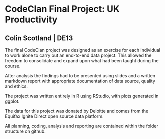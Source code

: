 # CodeClan Final Project: UK Productivity
 
## Colin Scotland | DE13

The final CodeClan project was designed as an exercise for each individual to
work alone to carry out an end-to-end data project. This allowed the freedom to
consolidate and expand upon what had been taught during the course.

After analysis the findings had to be presented using slides and a written
markdown report with appropriate documentation of data source, quality and ethics.

The project was written entirely in R using RStudio, with plots generated in
ggplot.

The data for this project was donated by Deloitte and comes from the Equifax 
Ignite Direct open source data platform.

All planning, coding, analysis and reporting are contained within the folder
structure on github.